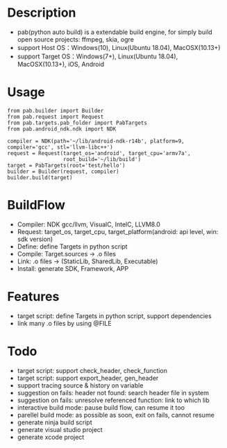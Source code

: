 # Description
* pab(python auto build) is a extendable build engine, for simply build open source projects: ffmpeg, skia, ogre
* support Host OS：Windows(10), Linux(Ubuntu 18.04), MacOSX(10.13+)
* support Target OS：Windows(7+), Linux(Ubuntu 18.04), MacOSX(10.13+), iOS, Android

# Usage
    from pab.builder import Builder
    from pab.request import Request
    from pab.targets.pab_folder import PabTargets
    from pab.android_ndk.ndk import NDK

    compiler = NDK(path='~/lib/android-ndk-r14b', platform=9, compiler='gcc', stl='llvm-libc++')
    request = Request(target_os='android', target_cpu='armv7a',
                      root_build='~/lib/build')
    target = PabTargets(root='test/hello')
    builder = Builder(request, compiler)
    builder.build(target)


# BuildFlow
* Compiler: NDK gcc/llvm, VisualC, IntelC, LLVM8.0
* Request: target_os, target_cpu, target_platform(android: api level, win: sdk version)
* Define: define Targets in python script
* Compile: Target.sources -> .o files
* Link: .o files -> (StaticLib, SharedLib, Executable)
* Install: generate SDK, Framework, APP

# Features
* target script: define Targets in python script, support dependencies
* link many .o files by using @FILE

# Todo
* target script: support check_header, check_function
* target script: support export_header, gen_header
* support tracing source & history on variable
* suggestion on fails: header not found: search header file in system
* suggestion on fails: unresolve referenced function: link to which lib
* interactive build mode: pause build flow, can resume it too
* parellel build mode: as possible as soon, exit on fails, cannot resume
* generate ninja build script
* generate visual studio project
* generate xcode project

